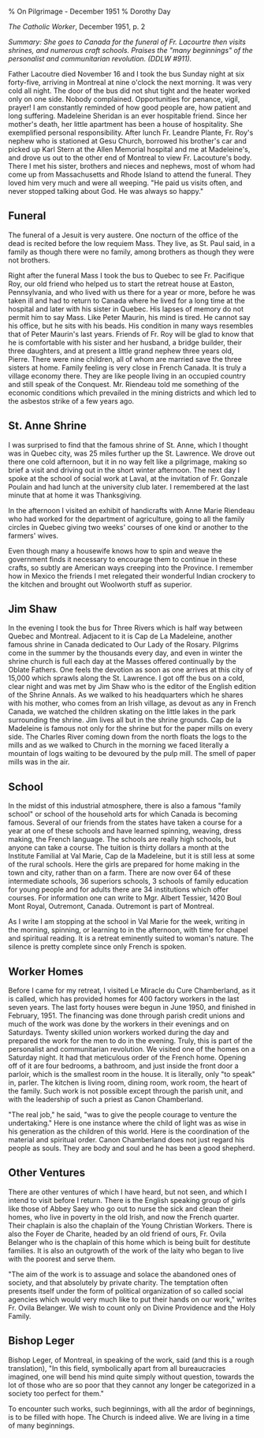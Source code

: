 % On Pilgrimage - December 1951
% Dorothy Day

*The Catholic Worker*, December 1951, p. 2

*Summary: She goes to Canada for the funeral of Fr. Lacourtre then
visits shrines, and numerous craft schools. Praises the "many
beginnings" of the personalist and communitarian revolution. (DDLW
\#911).*

Father Lacoutre died November 16 and I took the bus Sunday night at six
forty-five, arriving in Montreal at nine o'clock the next morning. It
was very cold all night. The door of the bus did not shut tight and the
heater worked only on one side. Nobody complained. Opportunities for
penance, vigil, prayer! I am constantly reminded of how good people are,
how patient and long suffering. Madeleine Sheridan is an ever hospitable
friend. Since her mother's death, her little apartment has been a house
of hospitality. She exemplified personal responsibility. After lunch Fr.
Leandre Plante, Fr. Roy's nephew who is stationed at Gesu Church,
borrowed his brother's car and picked up Karl Stern at the Allen
Memorial hospital and me at Madeleine's, and drove us out to the other
end of Montreal to view Fr. Lacouture's body. There I met his sister,
brothers and nieces and nephews, most of whom had come up from
Massachusetts and Rhode Island to attend the funeral. They loved him
very much and were all weeping. "He paid us visits often, and never
stopped talking about God. He was always so happy."

Funeral
-------

The funeral of a Jesuit is very austere. One nocturn of the office of
the dead is recited before the low requiem Mass. They live, as St. Paul
said, in a family as though there were no family, among brothers as
though they were not brothers.

Right after the funeral Mass I took the bus to Quebec to see Fr.
Pacifique Roy, our old friend who helped us to start the retreat house
at Easton, Pennsylvania, and who lived with us there for a year or more,
before he was taken ill and had to return to Canada where he lived for a
long time at the hospital and later with his sister in Quebec. His
lapses of memory do not permit him to say Mass. Like Peter Maurin, his
mind is tired. He cannot say his office, but he sits with his beads. His
condition in many ways resembles that of Peter Maurin's last years.
Friends of Fr. Roy will be glad to know that he is comfortable with his
sister and her husband, a bridge builder, their three daughters, and at
present a little grand nephew three years old, Pierre. There were nine
children, all of whom are married save the three sisters at home. Family
feeling is very close in French Canada. It is truly a village economy
there. They are like people living in an occupied country and still
speak of the Conquest. Mr. Riendeau told me something of the economic
conditions which prevailed in the mining districts and which led to the
asbestos strike of a few years ago.

St. Anne Shrine
---------------

I was surprised to find that the famous shrine of St. Anne, which I
thought was in Quebec city, was 25 miles further up the St. Lawrence. We
drove out there one cold afternoon, but it in no way felt like a
pilgrimage, making so brief a visit and driving out in the short winter
afternoon. The next day I spoke at the school of social work at Laval,
at the invitation of Fr. Gonzale Poulain and had lunch at the university
club later. I remembered at the last minute that at home it was
Thanksgiving.

In the afternoon I visited an exhibit of handicrafts with Anne Marie
Riendeau who had worked for the department of agriculture, going to all
the family circles in Quebec giving two weeks' courses of one kind or
another to the farmers' wives.

Even though many a housewife knows how to spin and weave the government
finds it necessary to encourage them to continue in these crafts, so
subtly are American ways creeping into the Province. I remember how in
Mexico the friends I met relegated their wonderful Indian crockery to
the kitchen and brought out Woolworth stuff as superior.

Jim Shaw
--------

In the evening I took the bus for Three Rivers which is half way between
Quebec and Montreal. Adjacent to it is Cap de La Madeleine, another
famous shrine in Canada dedicated to Our Lady of the Rosary. Pilgrims
come in the summer by the thousands every day, and even in winter the
shrine church is full each day at the Masses offered continually by the
Oblate Fathers. One feels the devotion as soon as one arrives at this
city of 15,000 which sprawls along the St. Lawrence. I got off the bus
on a cold, clear night and was met by Jim Shaw who is the editor of the
English edition of the Shrine Annals. As we walked to his headquarters
which he shares with his mother, who comes from an Irish village, as
devout as any in French Canada, we watched the children skating on the
little lakes in the park surrounding the shrine. Jim lives all but in
the shrine grounds. Cap de la Madeleine is famous not only for the
shrine but for the paper mills on every side. The Charles River coming
down from the north floats the logs to the mills and as we walked to
Church in the morning we faced literally a mountain of logs waiting to
be devoured by the pulp mill. The smell of paper mills was in the air.

School
------

In the midst of this industrial atmosphere, there is also a famous
"family school" or school of the household arts for which Canada is
becoming famous. Several of our friends from the states have taken a
course for a year at one of these schools and have learned spinning,
weaving, dress making, the French language. The schools are really high
schools, but anyone can take a course. The tuition is thirty dollars a
month at the Institute Familial at Val Marie, Cap de la Madeleine, but
it is still less at some of the rural schools. Here the girls are
prepared for home making in the town and city, rather than on a farm.
There are now over 64 of these intermediate schools, 36 superiors
schools, 3 schools of family education for young people and for adults
there are 34 institutions which offer courses. For information one can
write to Mgr. Albert Tessier, 1420 Boul Mont Royal, Outremont, Canada.
Outremont is part of Montreal.

As I write I am stopping at the school in Val Marie for the week,
writing in the morning, spinning, or learning to in the afternoon, with
time for chapel and spiritual reading. It is a retreat eminently suited
to woman's nature. The silence is pretty complete since only French is
spoken.

Worker Homes
------------

Before I came for my retreat, I visited Le Miracle du Cure Chamberland,
as it is called, which has provided homes for 400 factory workers in the
last seven years. The last forty houses were begun in June 1950, and
finished in February, 1951. The financing was done through parish credit
unions and much of the work was done by the workers in their evenings
and on Saturdays. Twenty skilled union workers worked during the day and
prepared the work for the men to do in the evening. Truly, this is part
of the personalist and communitarian revolution. We visited one of the
homes on a Saturday night. It had that meticulous order of the French
home. Opening off of it are four bedrooms, a bathroom, and just inside
the front door a parloir, which is the smallest room in the house. It is
literally, only "to speak" in, parler. The kitchen is living room,
dining room, work room, the heart of the family. Such work is not
possible except through the parish unit, and with the leadership of such
a priest as Canon Chamberland.

"The real job," he said, "was to give the people courage to venture the
undertaking." Here is one instance where the child of light was as wise
in his generation as the children of this world. Here is the
coordination of the material and spiritual order. Canon Chamberland does
not just regard his people as souls. They are body and soul and he has
been a good shepherd.

Other Ventures
--------------

There are other ventures of which I have heard, but not seen, and which
I intend to visit before I return. There is the English speaking group
of girls like those of Abbey Saey who go out to nurse the sick and clean
their homes, who live in poverty in the old Irish, and now the French
quarter. Their chaplain is also the chaplain of the Young Christian
Workers. There is also the Foyer de Charite, headed by an old friend of
ours, Fr. Ovila Belanger who is the chaplain of this home which is being
built for destitute families. It is also an outgrowth of the work of the
laity who began to live with the poorest and serve them.

"The aim of the work is to assuage and solace the abandoned ones of
society, and that absolutely by private charity. The temptation often
presents itself under the form of political organization of so called
social agencies which would very much like to put their hands on our
work," writes Fr. Ovila Belanger. We wish to count only on Divine
Providence and the Holy Family.

Bishop Leger
------------

Bishop Leger, of Montreal, in speaking of the work, said (and this is a
rough translation), "In this field, symbolically apart from all
bureaucracies imagined, one will bend his mind quite simply without
question, towards the lot of those who are so poor that they cannot any
longer be categorized in a society too perfect for them."

To encounter such works, such beginnings, with all the ardor of
beginnings, is to be filled with hope. The Church is indeed alive. We
are living in a time of many beginnings.
